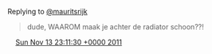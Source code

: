 Replying to [@mauritsrijk](https://twitter.com/mauritsrijk/status/135787298078994433)

> dude, WAAROM maak je achter de radiator schoon??\!

<img src="../../media/tweet.ico" width="12" /> [Sun Nov 13 23:11:30 +0000 2011](https://twitter.com/DromerDenker/status/135857347259146240)